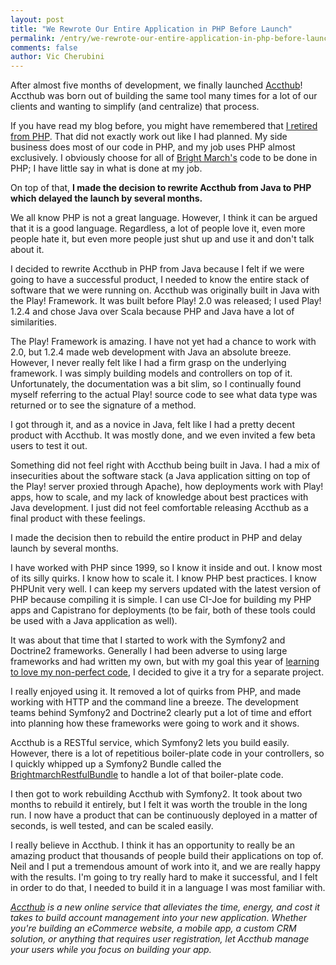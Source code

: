 ```yaml
---
layout: post
title: "We Rewrote Our Entire Application in PHP Before Launch"
permalink: /entry/we-rewrote-our-entire-application-in-php-before-launch.html
comments: false
author: Vic Cherubini
---
```


After almost five months of development, we finally launched [Accthub](https://accthub.com)! Accthub was born out of building the same tool many times for a lot of our clients and wanting to simplify (and centralize) that process.

If you have read my blog before, you might have remembered that [I retired from PHP](/entry/i-m-retiring-from-php.html). That did not exactly work out like I had planned. My side business does most of our code in PHP, and my job uses PHP almost exclusively. I obviously choose for all of [Bright March's](http://brightmarch.com) code to be done in PHP; I have little say in what is done at my job.

On top of that, **I made the decision to rewrite Accthub from Java to PHP which delayed the launch by several months.**

We all know PHP is not a great language. However, I think it can be argued that it is a good language. Regardless, a lot of people love it, even more people hate it, but even more people just shut up and use it and don't talk about it.

I decided to rewrite Accthub in PHP from Java because I felt if we were going to have a successful product, I needed to know the entire stack of software that we were running on. Accthub was originally built in Java with the Play! Framework. It was built before Play! 2.0 was released; I used Play! 1.2.4 and chose Java over Scala because PHP and Java have a lot of similarities.

The Play! Framework is amazing. I have not yet had a chance to work with 2.0, but 1.2.4 made web development with Java an absolute breeze. However, I never really felt like I had a firm grasp on the underlying framework. I was simply building models and controllers on top of it. Unfortunately, the documentation was a bit slim, so I continually found myself referring to the actual Play! source code to see what data type was returned or to see the signature of a method.

I got through it, and as a novice in Java, felt like I had a pretty decent product with Accthub. It was mostly done, and we even invited a few beta users to test it out.

Something did not feel right with Accthub being built in Java. I had a mix of insecurities about the software stack (a Java application sitting on top of the Play! server proxied through Apache), how deployments work with Play! apps, how to scale, and my lack of knowledge about best practices with Java development. I just did not feel comfortable releasing Accthub as a final product with these feelings.

I made the decision then to rebuild the entire product in PHP and delay launch by several months.

I have worked with PHP since 1999, so I know it inside and out. I know most of its silly quirks. I know how to scale it. I know PHP best practices. I know PHPUnit very well. I can keep my servers updated with the latest version of PHP because compiling it is simple. I can use CI-Joe for building my PHP apps and Capistrano for deployments (to be fair, both of these tools could be used with a Java application as well).

It was about that time that I started to work with the Symfony2 and Doctrine2 frameworks. Generally I had been adverse to using large frameworks and had written my own, but with my goal this year of [learning to love my non-perfect code](/entry/content-with-code-learning-to-love-my-non-perfect-code.html), I decided to give it a try for a separate project.

I really enjoyed using it. It removed a lot of quirks from PHP, and made working with HTTP and the command line a breeze. The development teams behind Symfony2 and Doctrine2 clearly put a lot of time and effort into planning how these frameworks were going to work and it shows.

Accthub is a RESTful service, which Symfony2 lets you build easily. However, there is a lot of repetitious boiler-plate code in your controllers, so I quickly whipped up a Symfony2 Bundle called the [BrightmarchRestfulBundle](https://github.com/brightmarch/BrightmarchRestfulBundle) to handle a lot of that boiler-plate code.

I then got to work rebuilding Accthub with Symfony2. It took about two months to rebuild it entirely, but I felt it was worth the trouble in the long run. I now have a product that can be continuously deployed in a matter of seconds, is well tested, and can be scaled easily.

I really believe in Accthub. I think it has an opportunity to really be an amazing product that thousands of people build their applications on top of. Neil and I put a tremendous amount of work into it, and we are really happy with the results. I'm going to try really hard to make it successful, and I felt in order to do that, I needed to build it in a language I was most familiar with.

*[Accthub](https://accthub.com) is a new online service that alleviates the time, energy, and cost it takes to build account management into your new application. Whether you're building an eCommerce website, a mobile app, a custom CRM solution, or anything that requires user registration, let Accthub manage your users while you focus on building your app.* 
